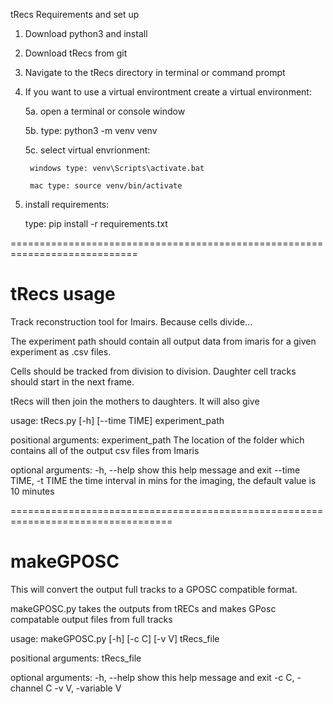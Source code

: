 tRecs Requirements and set up

1. Download python3 and install

2. Download tRecs from git

4. Navigate to the tRecs directory in terminal or command prompt

5. If you want to use a virtual environtment create a virtual environment:

	5a. open a terminal or console window
	
	5b. type: python3 -m venv venv
	
	5c. select virtual envrionment:
	
		windows type: venv\Scripts\activate.bat
		
		mac type: source venv/bin/activate
		
6. install requirements:

	type: pip install -r requirements.txt


============================================================================
# tRecs usage

Track reconstruction tool for Imairs. Because cells divide...

The experiment path should contain all output data from imaris for a given experiment as .csv files.

Cells should be tracked from division to division. Daughter cell tracks should start in the next frame.

tRecs will then join the mothers to daughters. It will also give 


usage: tRecs.py [-h] [--time TIME] experiment_path

positional arguments:
  experiment_path       The location of the folder which contains all of the
                        output csv files from Imaris

optional arguments:
  -h, --help            show this help message and exit
  --time TIME, -t TIME  the time interval in mins for the imaging, the default
                        value is 10 minutes



==================================================================================

# makeGPOSC

This will convert the output full tracks to a GPOSC compatible format. 

makeGPOSC.py takes the outputs from tRECs and makes GPosc compatable output files from full tracks

usage: makeGPOSC.py [-h] [-c C] [-v V] tRecs_file

positional arguments:
  tRecs_file

optional arguments:
  -h, --help         show this help message and exit
  -c C, -channel C
  -v V, -variable V

